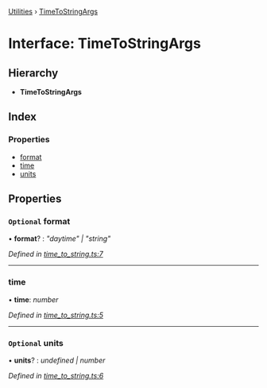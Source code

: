 [Utilities](../README.md) › [TimeToStringArgs](timetostringargs.md)

# Interface: TimeToStringArgs

## Hierarchy

* **TimeToStringArgs**

## Index

### Properties

* [format](timetostringargs.md#optional-format)
* [time](timetostringargs.md#time)
* [units](timetostringargs.md#optional-units)

## Properties

### `Optional` format

• **format**? : *"daytime" | "string"*

*Defined in [time_to_string.ts:7](https://github.com/noobiept/utilities/blob/29e7ef3/source/time_to_string.ts#L7)*

___

###  time

• **time**: *number*

*Defined in [time_to_string.ts:5](https://github.com/noobiept/utilities/blob/29e7ef3/source/time_to_string.ts#L5)*

___

### `Optional` units

• **units**? : *undefined | number*

*Defined in [time_to_string.ts:6](https://github.com/noobiept/utilities/blob/29e7ef3/source/time_to_string.ts#L6)*

